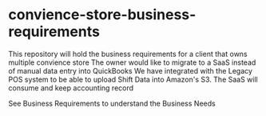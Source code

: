 # convience-store-business-requirements
This repository will hold the business requirements for a client that owns multiple convience store
The owner would like to migrate to a SaaS instead of manual data entry into QuickBooks
We have integrated with the Legacy POS system to be able to upload Shift Data into Amazon's S3. 
The SaaS will consume and keep accounting record

See Business Requirements to understand the Business Needs

